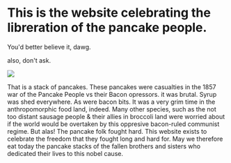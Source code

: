 # This is the website celebrating the libreration of the pancake people.

You'd better believe it, dawg.

also, don't ask.

<img src="http://3.bp.blogspot.com/-x0Z8nSePC18/Tb2ce5tuuwI/AAAAAAAAAHg/tpBOzavo5Z4/s1600/buttermilk_pancake_image.jpg">

That is a stack of pancakes. These pancakes were casualties in the 1857 war of the Pancake People vs their Bacon opressors. it was brutal. Syrup was shed everywhere. As were bacon bits. It was a very grim time in the anthropomorphic food land, indeed. Many other species, such as the not too distant sausage people & their allies in broccoli land were worried about if the world would be overtaken by this oppresive bacon-ruled communist regime. But alas! The pancake folk fought hard. This website exists to celebrate the freedom that they fought long and hard for. May we therefore eat today the pancake stacks of the fallen brothers and sisters who dedicated their lives to this nobel cause.
